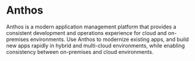 # Anthos

Anthos is a modern application management platform that provides a consistent development and operations experience for cloud and on-premises environments. Use Anthos to modernize existing apps, and build new apps rapidly in hybrid and multi-cloud environments, while enabling consistency between on-premises and cloud environments.